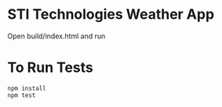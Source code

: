 STI Technologies Weather App
===

Open build/index.html and run

To Run Tests
===
```
npm install
npm test
```

